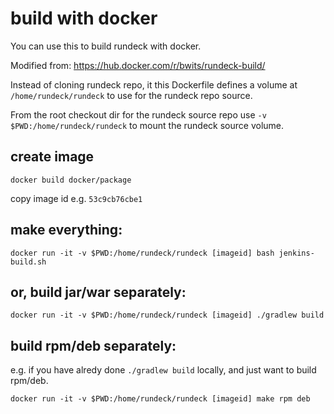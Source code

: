 # build with docker

You can use this to build rundeck with docker.

Modified from: https://hub.docker.com/r/bwits/rundeck-build/

Instead of cloning rundeck repo, it this Dockerfile defines a volume at
`/home/rundeck/rundeck` to use for the rundeck repo source.

From the root checkout dir for the rundeck source repo use
`-v $PWD:/home/rundeck/rundeck` to mount the rundeck source volume.

## create image

	docker build docker/package

copy image id e.g. `53c9cb76cbe1`

## make everything:

	docker run -it -v $PWD:/home/rundeck/rundeck [imageid] bash jenkins-build.sh

## or, build jar/war separately:

	docker run -it -v $PWD:/home/rundeck/rundeck [imageid] ./gradlew build

## build rpm/deb separately:

e.g. if you have alredy done `./gradlew build` locally, and just want to build rpm/deb.

	docker run -it -v $PWD:/home/rundeck/rundeck [imageid] make rpm deb
